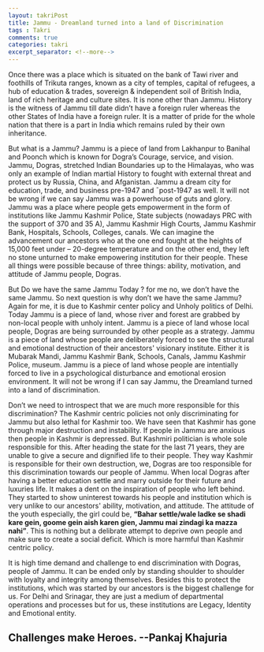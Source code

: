 ```yaml
---
layout: takriPost
title: Jammu - Dreamland turned into a land of Discrimination
tags : Takri
comments: true
categories: takri
excerpt_separator: <!--more-->
---
```


Once there was a place which is situated on the bank of Tawi river and foothills of Trikuta ranges, known as a city of temples, capital of refugees, a hub of education & trades, sovereign & independent soil of British India, land of rich heritage and culture sites. It is none other than Jammu. History is the witness of Jammu till date didn’t have a foreign ruler whereas the other States of India have a foreign ruler. It is a matter of pride for the whole nation that there is a part in India which remains ruled by their own inheritance.
<!--more-->


But what is a Jammu? Jammu is a piece of land from Lakhanpur to Banihal and Poonch which is known for Dogra’s Courage, service, and vision. Jammu, Dogras, stretched Indian Boundaries up to the Himalayas, who was only an example of Indian martial History to fought with external threat and protect us by Russia, China, and Afganistan. Jammu a dream city for education, trade, and business pre-1947 and ¯post-1947 as well. It will not be wrong if we can say Jammu was a powerhouse of guts and glory. Jammu was a place where people gets empowerment in the form of institutions like Jammu Kashmir Police, State subjects (nowadays PRC with the support of 370 and 35 A), Jammu Kashmir High Courts, Jammu Kashmir Bank, Hospitals, Schools, Colleges, canals. We can imagine the advancement our ancestors who at the one end fought at the heights of 15,000 feet under – 20-degree temperature and on the other end, they left no stone unturned to make empowering institution for their people. These all things were possible because of three things: ability, motivation, and attitude of Jammu people, Dogras. 


But Do we have the same Jammu Today ? for me no, we don’t have the same Jammu. So next question is why don’t we have the same Jammu? Again for me, it is due to Kashmir center policy and Unholy politics of Delhi. Today Jammu is a piece of land, whose river and forest are grabbed by non-local people with unholy intent. Jammu is a piece of land whose local people, Dogras are being surrounded by other people as a strategy. Jammu is a piece of land whose people are deliberately forced to see the structural and emotional destruction of their ancestors' visionary institute. Either it is Mubarak Mandi, Jammu Kashmir Bank, Schools, Canals, Jammu Kashmir Police, museum. Jammu is a piece of land whose people are intentially forced to live in a psychological disturbance and emotional erosion environment. It will not be wrong if I can say Jammu, the Dreamland turned into a land of discrimination.


Don’t we need to introspect that we are much more responsible for this discrimination? The Kashmir centric policies not only discriminating for Jammu but also lethal for Kashmir too. We have seen that Kashmir has gone through major destruction and instability. If people in Jammu are anxious then people in Kashmir is depressed. But Kashmiri politician is whole sole responsible for this. After heading the state for the last 71 years, they are unable to give a secure and dignified life to their people. They way Kashmir is responsible for their own destruction, we, Dogras are too responsible for this discrimination towards our people of Jammu. When local Dogras after having a better education settle and marry outside for their future and luxuries life. It makes a dent on the inspiration of people who left behind. They started to show uninterest towards his people and institution which is very unlike to our ancestors' ability, motivation, and attitude. The attitude of the youth especially, the girl could be, **“Bahar  settle/wale ladke se shadi kare gein, goome gein aish karen gien, Jammu mai zindagi ka mazza nahi”**. This is nothing but a delibrate attempt to deprive own people and make sure to create a social deficit. Which is more harmful than Kashmir centric policy. 


It is high time demand and challenge to end discrimination with Dogras, people of Jammu. It can be ended only by standing shoulder to shoulder with loyalty and integrity among themselves. Besides this to protect the institutions, which was started by our ancestors is the biggest challenge for us. For Delhi and Srinagar, they are just a medium of departmental operations and processes but for us, these institutions are Legacy, Identity and Emotional entity. 


## Challenges make Heroes. --Pankaj Khajuria
